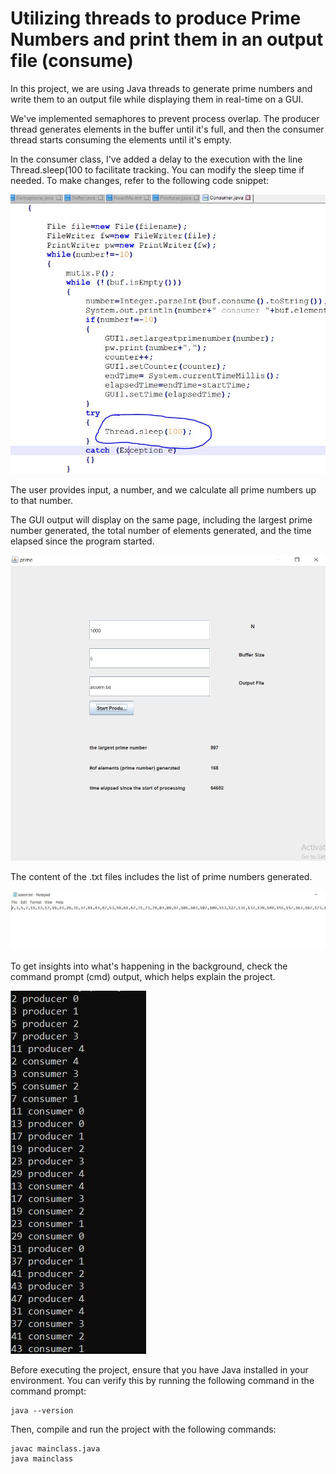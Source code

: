 # Utilizing threads to produce Prime Numbers and print them in an output file (consume)

In this project, we are using Java threads to generate prime numbers and write them to an output file while displaying them in real-time on a GUI.

We've implemented semaphores to prevent process overlap. The producer thread generates elements in the buffer until it's full, and then the consumer thread starts consuming the elements until it's empty.

In the consumer class, I've added a delay to the execution with the line Thread.sleep(100 to facilitate tracking. You can modify the sleep time if needed. To make changes, refer to the following code snippet:

![image](images/Sleep.JPG)

The user provides input, a number, and we calculate all prime numbers up to that number.

The GUI output will display on the same page, including the largest prime number generated, the total number of elements generated, and the time elapsed since the program started.

![image](images/input_output_gui.JPG)

The content of the .txt files includes the list of prime numbers generated.

![image](images/txtfileOutput.JPG)

To get insights into what's happening in the background, check the command prompt (cmd) output, which helps explain the project.

![image](images/background.JPG)

Before executing the project, ensure that you have Java installed in your environment. You can verify this by running the following command in the command prompt:

	java --version

Then, compile and run the project with the following commands:

```
javac mainclass.java
java mainclass
```
